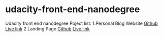 # udacity-front-end-nanodegree
Udacity front end nanodegree
Poject list:
1.Personal Blog Website
[Github](./Project-1/) [Live link](https://hmabuhabib.github.io/udacity-front-end-nanodegree/Project-1/)
2.Landing Page
[Github](./Project-2/) [Live link](https://hmabuhabib.github.io/udacity-front-end-nanodegree/Project-2/)